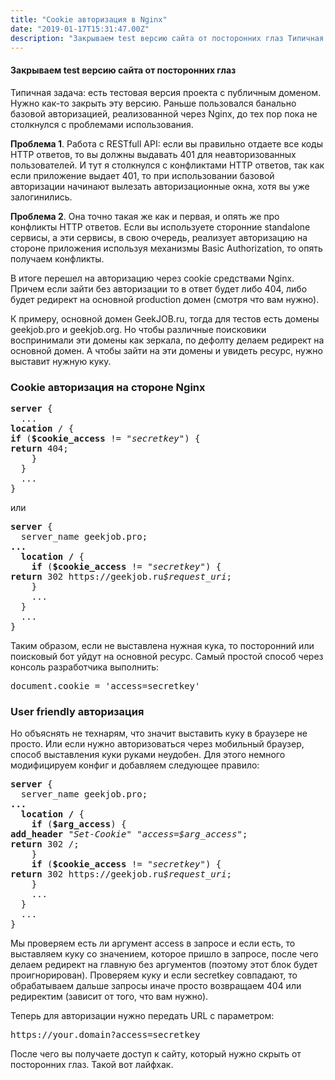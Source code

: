 ```yaml
---
title: "Cookie авторизация в Nginx"
date: "2019-01-17T15:31:47.00Z"
description: "Закрываем test версию сайта от посторонних глаз Типичная задача: есть тестовая версия проекта с публичным доменом. Нужно как-то "
---
```


<!--kg-card-begin: html--><h4>Закрываем test версию сайта от посторонних глаз</h4>
<p>Типичная задача: есть тестовая версия проекта с публичным доменом. Нужно как-то закрыть эту версию. Раньше пользовался банально базовой авторизацией, реализованной через Nginx, до тех пор пока не столкнулся с проблемами использования.</p>
<p><strong>Проблема 1</strong>. Работа с RESTfull API: если вы правильно отдаете все коды HTTP ответов, то вы должны выдавать 401 для неавторизованных пользователей. И тут я столкнулся с конфликтами HTTP ответов, так как если приложение выдает 401, то при использовании базовой авторизации начинают вылезать авторизационные окна, хотя вы уже залогинились.</p>
<p><strong>Проблема 2</strong>. Она точно такая же как и первая, и опять же про конфликты HTTP ответов. Если вы используете сторонние standalone сервисы, а эти сервисы, в свою очередь, реализует авторизацию на стороне приложения используя механизмы Basic Authorization, то опять получаем конфликты.</p>
<p>В итоге перешел на авторизацию через cookie средствами Nginx. Причем если зайти без авторизации то в ответ будет либо 404, либо будет редирект на основной production домен (смотря что вам нужно).</p>
<p>К примеру, основной домен GeekJOB.ru, тогда для тестов есть домены geekjob.pro и geekjob.org. Но чтобы различные поисковики воспринимали эти домены как зеркала, по дефолту делаем редирект на основной домен. А чтобы зайти на эти домены и увидеть ресурс, нужно выставит нужную куку.</p>
<h3>Cookie авторизация на стороне Nginx</h3>
<pre><strong>server</strong> {<br>  ...<br><strong>location</strong> / {<br><strong>if</strong> (<strong>$cookie_access</strong> != <em>"secretkey"</em>) {<br><strong>return</strong> 404;<br>    }<br>  }<br>  ...<br>}</pre>
<p>или</p>
<pre><strong>server</strong> {<br>  server_name geekjob.pro;<br><strong>...<br>  location /</strong> {<br><strong>    if</strong> (<strong>$cookie_access</strong> != <em>"secretkey"</em>) {<br><strong>return</strong> 302 https://geekjob.ru<em>$request_uri</em>;<br>    }<br>    ...<br>  }<br>  ...<br>}</pre>
<p>Таким образом, если не выставлена нужная кука, то посторонний или поисковый бот уйдут на основной ресурс. Самый простой способ через консоль разработчика выполнить:</p>
<pre>document.cookie = 'access=secretkey'</pre>
<h3>User friendly авторизация</h3>
<p>Но объяснять не технарям, что значит выставить куку в браузере не просто. Или если нужно авторизоваться через мобильный браузер, способ выставления куки руками неудобен. Для этого немного модифицируем конфиг и добавляем следующее правило:</p>
<pre><strong>server</strong> {<br>  server_name geekjob.pro;<br><strong>...<br>  location /</strong> {<strong><br>    if</strong> (<strong>$arg_access</strong>) {<br><strong>add_header</strong> <em>"Set-Cookie" "access=$arg_access"</em>;<br><strong>return</strong> 302 /;<br>    }<br><strong>    if</strong> (<strong>$cookie_access</strong> != <em>"secretkey"</em>) {<br><strong>return</strong> 302 https://geekjob.ru<em>$request_uri</em>;<br>    }<br>    ...<br>  }<br>  ...<br>}</pre>
<p>Мы проверяем есть ли аргумент access в запросе и если есть, то выставляем куку со значением, которое пришло в запросе, после чего делаем редирект на главную без аргументов (поэтому этот блок будет проигнорирован). Проверяем куку и если secretkey совпадают, то обрабатываем дальше запросы иначе просто возвращаем 404 или редиректим (зависит от того, что вам нужно).</p>
<p>Теперь для авторизации нужно передать URL с параметром:</p>
<pre>https://your.domain?access=secretkey</pre>
<p>После чего вы получаете доступ к сайту, который нужно скрыть от посторонних глаз. Такой вот лайфхак.</p>

<!--kg-card-end: html-->

